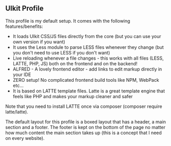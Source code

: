 ## UIkit Profile

This profile is my default setup. It comes with the following features/benefits:

* It loads UIkit CSS/JS files directly from the core (but you can use your own version if you want)
* It uses the Less module to parse LESS files whenever they change (but you don't need to use LESS if you don't want)
* Live reloading whenever a file changes - this works with all files (LESS, LATTE, PHP, JS) both on the frontend and on the backend!
* ALFRED - A lovely frontend editor - add links to edit markup directly in your IDE
* ZERO setup! No complicated frontend build tools like NPM, WebPack etc...
* It is based on LATTE template files. Latte is a great template engine that feels like PHP and makes your markup cleaner and safer

Note that you need to install LATTE once via composer (composer require latte/latte).

The default layout for this profile is a boxed layout that has a header, a main section and a footer. The footer is kept on the bottom of the page no matter how much content the main section takes up (this is a concept that I need on every website).
